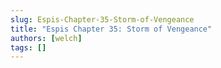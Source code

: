 ```yaml
---
slug: Espis-Chapter-35-Storm-of-Vengeance
title: "Espis Chapter 35: Storm of Vengeance"
authors: [welch]
tags: []
---
```


